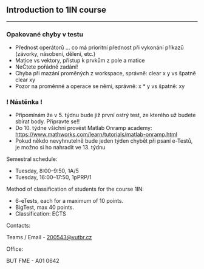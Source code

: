 ## Introduction to 1IN course

***

### Opakované chyby v testu

* Přednost operátorů ... co má prioritní přednost při vykonání příkazů (závorky, násobení, dělení, etc.)
* Matice vs vektory, přístup k prvkům z pole a matice
* NeČtete pořádně zadání! 
* Chyba při mazání proměných z workspace, správně: clear x y vs špatně clear xy
* Pozor na proměnné a operace se němi, správně: x * y vs špatně: xy 

### ! Nástěnka !

* Připomínám že v 5. týdnu bude již první ostrý test, ze kterého už budete sbírat body. Připravte se!!
* Do 10. týdne všichni provést Matlab Onramp academy: https://www.mathworks.com/learn/tutorials/matlab-onramp.html
* Pokud někdo nevyhnutelně bude jeden týden chybět při psaní e-Testů, je možno si ho nahradit ve 13. týdnu

Semestral schedule:

* Tuesday, 8:00–9:50, 1A/5
* Tuesday, 16:00–17:50, 1pPRP/1

Method of classification of students for the course 1IN:

* 6-eTests, each for a maximum of 10 points.
* BigTest, max 40 points.
* Classification: ECTS

Contacts:

Teams / Email - 200543@vutbr.cz

Office:

BUT FME - A01 0642

